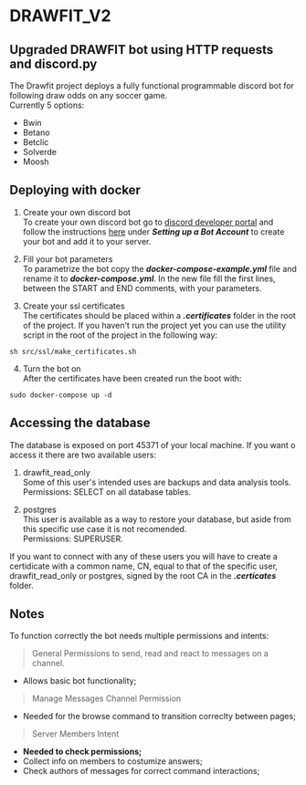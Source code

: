 
# **DRAWFIT_V2**
## Upgraded DRAWFIT bot using HTTP requests and discord.py
The Drawfit project deploys a fully functional programmable discord bot for following draw odds on any soccer game.  
Currently 5 options:

- Bwin
- Betano
- Betclic
- Solverde
- Moosh

## Deploying with docker

1. Create your own discord bot  
To create your own discord bot go to [discord developer portal](https://discord.com/login?redirect_to=%2Fdevelopers) and follow the instructions [here](https://www.pythondiscord.com/pages/guides/pydis-guides/contributing/setting-test-server-and-bot-account/) under ***Setting up a Bot Account*** to create your bot and add it to your server.

2. Fill your bot parameters  
To parametrize the bot copy the ***docker-compose-example.yml*** file and rename it to ***docker-compose.yml***. In the new file fill the first lines, between the START and END comments, with your parameters.

3. Create your ssl certificates  
The certificates should be placed within a ***.certificates*** folder in the root of the project. If you haven't run the project yet you can use the utility script in the root of the project in the following way:

```
sh src/ssl/make_certificates.sh
```

4. Turn the bot on  
After the certificates have been created run the boot with:
```
sudo docker-compose up -d
```

## Accessing the database

The database is exposed on port 45371 of your local machine. If you want o access it there are two available users:
1. drawfit_read_only  
Some of this user's intended uses are backups and data analysis tools.  
Permissions: SELECT on all database tables.

2. postgres  
This user is available as a way to restore your database, but aside from this specific use case it is not recomended.  
Permissions: SUPERUSER.  

If you want to connect with any of these users you will have to create a certidicate with a common name, CN, equal to that of the specific user, drawfit_read_only or postgres, signed by the root CA in the ***.certicates*** folder.

## Notes

To function correctly the bot needs multiple permissions and intents:

> General Permissions to send, read and react to messages on a channel.
 - Allows basic bot functionality;

> Manage Messages Channel Permission
 - Needed for the browse command to transition correclty between pages;

> Server Members Intent
 - **Needed to check permissions;**
 - Collect info on members to costumize answers;
 - Check authors of messages for correct command interactions;